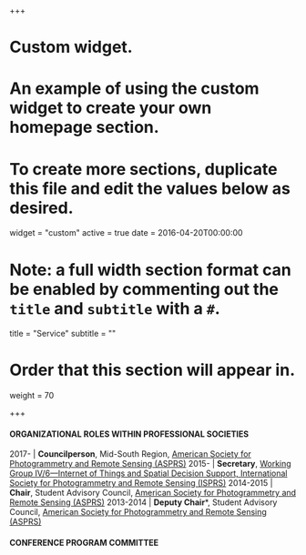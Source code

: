 +++
# Custom widget.
# An example of using the custom widget to create your own homepage section.
# To create more sections, duplicate this file and edit the values below as desired.
widget = "custom"
active = true
date = 2016-04-20T00:00:00

# Note: a full width section format can be enabled by commenting out the `title` and `subtitle` with a `#`.
title = "Service"
subtitle = ""

# Order that this section will appear in.
weight = 70

+++

#### ORGANIZATIONAL ROLES WITHIN PROFESSIONAL SOCIETIES
2017-        | **Councilperson**, Mid-South Region, [American Society for Photogrammetry and Remote Sensing (ASPRS)](https://www.asprs.org/)
2015-        | **Secretary**, [Working Group IV/6—Internet of Things and Spatial Decision Support, International Society for Photogrammetry and Remote Sensing (ISPRS)](http://www2.isprs.org/commissions/comm4/wg6.html)
2014-2015    | **Chair**, Student Advisory Council, [American Society for Photogrammetry and Remote Sensing (ASPRS)](https://www.asprs.org/)
2013-2014    | **Deputy Chair***, Student Advisory Council, [American Society for Photogrammetry and Remote Sensing (ASPRS)](https://www.asprs.org/)

#### CONFERENCE PROGRAM COMMITTEE
